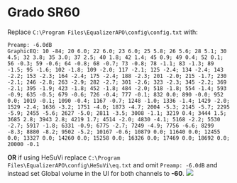 # Grado SR60
Replace `C:\Program Files\EqualizerAPO\config\config.txt` with:
```
Preamp: -6.0dB
GraphicEQ: 10 -84; 20 6.0; 22 6.0; 23 6.0; 25 5.8; 26 5.6; 28 5.1; 30 4.5; 32 3.8; 35 3.0; 37 2.5; 40 1.8; 42 1.4; 45 0.9; 49 0.4; 52 0.1; 56 -0.3; 59 -0.6; 64 -0.8; 68 -0.7; 73 -0.8; 78 -1.1; 83 -1.3; 89 -1.5; 95 -1.6; 102 -1.8; 109 -2.0; 117 -2.1; 125 -2.4; 134 -2.4; 143 -2.2; 153 -2.3; 164 -2.4; 175 -2.4; 188 -2.3; 201 -2.0; 215 -1.7; 230 -2.1; 246 -2.8; 263 -2.9; 282 -2.7; 301 -2.6; 323 -2.3; 345 -2.2; 369 -2.1; 395 -1.9; 423 -1.8; 452 -1.8; 484 -2.0; 518 -1.8; 554 -1.4; 593 -0.9; 635 -0.5; 679 -0.6; 726 -0.4; 777 -0.1; 832 0.0; 890 -0.0; 952 0.0; 1019 -0.1; 1090 -0.4; 1167 -0.7; 1248 -1.0; 1336 -1.4; 1429 -2.0; 1529 -2.4; 1636 -3.2; 1751 -4.0; 1873 -4.7; 2004 -5.3; 2145 -5.7; 2295 -5.9; 2455 -5.6; 2627 -5.0; 2811 -3.5; 3008 -1.1; 3219 0.4; 3444 1.5; 3685 2.8; 3943 2.8; 4219 1.7; 4514 -2.0; 4830 -4.1; 5168 -2.2; 5530 -2.7; 5917 -1.8; 6331 -0.9; 6775 -2.7; 7249 -4.9; 7756 -6.6; 8299 -8.3; 8880 -8.2; 9502 -5.2; 10167 -0.6; 10879 0.0; 11640 0.0; 12455 0.0; 13327 0.0; 14260 0.0; 15258 0.0; 16326 0.0; 17469 0.0; 18692 0.0; 20000 -0.1
```
**OR** if using HeSuVi replace `C:\Program Files\EqualizerAPO\config\HeSuVi\eq.txt` and omit `Preamp: -6.0dB` and instead set Global volume in the UI for both channels to **-60**.
![](https://raw.githubusercontent.com/jaakkopasanen/AutoEq/master/results/Innerfidelity%202017/headphoncecom/onear/Grado%20SR60/Grado%20SR60.png)